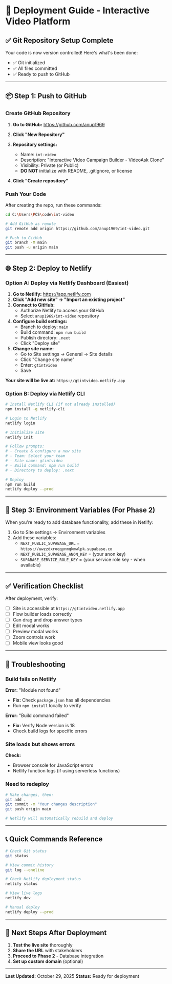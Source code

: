 # 🚀 Deployment Guide - Interactive Video Platform

## ✅ Git Repository Setup Complete

Your code is now version controlled! Here's what's been done:
- ✅ Git initialized
- ✅ All files committed
- ✅ Ready to push to GitHub

---

## 📦 Step 1: Push to GitHub

### Create GitHub Repository

1. **Go to GitHub:** https://github.com/anup1969
2. **Click "New Repository"**
3. **Repository settings:**
   - Name: `int-video`
   - Description: "Interactive Video Campaign Builder - VideoAsk Clone"
   - Visibility: Private (or Public)
   - **DO NOT** initialize with README, .gitignore, or license

4. **Click "Create repository"**

### Push Your Code

After creating the repo, run these commands:

```bash
cd C:\Users\PCS\code\int-video

# Add GitHub as remote
git remote add origin https://github.com/anup1969/int-video.git

# Push to GitHub
git branch -M main
git push -u origin main
```

---

## 🌐 Step 2: Deploy to Netlify

### Option A: Deploy via Netlify Dashboard (Easiest)

1. **Go to Netlify:** https://app.netlify.com
2. **Click "Add new site" → "Import an existing project"**
3. **Connect to GitHub:**
   - Authorize Netlify to access your GitHub
   - Select `anup1969/int-video` repository
4. **Configure build settings:**
   - Branch to deploy: `main`
   - Build command: `npm run build`
   - Publish directory: `.next`
   - Click "Deploy site"
5. **Change site name:**
   - Go to Site settings → General → Site details
   - Click "Change site name"
   - Enter: `gtintvideo`
   - Save

**Your site will be live at:** `https://gtintvideo.netlify.app`

### Option B: Deploy via Netlify CLI

```bash
# Install Netlify CLI (if not already installed)
npm install -g netlify-cli

# Login to Netlify
netlify login

# Initialize site
netlify init

# Follow prompts:
# - Create & configure a new site
# - Team: Select your team
# - Site name: gtintvideo
# - Build command: npm run build
# - Directory to deploy: .next

# Deploy
npm run build
netlify deploy --prod
```

---

## 🔧 Step 3: Environment Variables (For Phase 2)

When you're ready to add database functionality, add these in Netlify:

1. Go to Site settings → Environment variables
2. Add these variables:
   - `NEXT_PUBLIC_SUPABASE_URL` = `https://uwzzdxroqqynmqkmwlpk.supabase.co`
   - `NEXT_PUBLIC_SUPABASE_ANON_KEY` = (your anon key)
   - `SUPABASE_SERVICE_ROLE_KEY` = (your service role key - when available)

---

## ✅ Verification Checklist

After deployment, verify:
- [ ] Site is accessible at `https://gtintvideo.netlify.app`
- [ ] Flow builder loads correctly
- [ ] Can drag and drop answer types
- [ ] Edit modal works
- [ ] Preview modal works
- [ ] Zoom controls work
- [ ] Mobile view looks good

---

## 🐛 Troubleshooting

### Build fails on Netlify

**Error:** "Module not found"
- **Fix:** Check `package.json` has all dependencies
- Run `npm install` locally to verify

**Error:** "Build command failed"
- **Fix:** Verify Node version is 18
- Check build logs for specific errors

### Site loads but shows errors

**Check:**
- Browser console for JavaScript errors
- Netlify function logs (if using serverless functions)

### Need to redeploy

```bash
# Make changes, then:
git add .
git commit -m "Your changes description"
git push origin main

# Netlify will automatically rebuild and deploy
```

---

## 📞 Quick Commands Reference

```bash
# Check Git status
git status

# View commit history
git log --oneline

# Check Netlify deployment status
netlify status

# View live logs
netlify dev

# Manual deploy
netlify deploy --prod
```

---

## 🎯 Next Steps After Deployment

1. **Test the live site** thoroughly
2. **Share the URL** with stakeholders
3. **Proceed to Phase 2** - Database integration
4. **Set up custom domain** (optional)

---

**Last Updated:** October 29, 2025
**Status:** Ready for deployment
